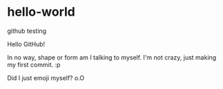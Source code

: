 # hello-world
github testing

Hello GitHub!

In no way, shape or form am I talking to myself.  I'm not crazy, just making my first commit. :p

Did  I just emoji myself?  o.O
